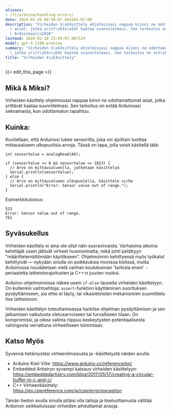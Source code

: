 ```yaml
---
aliases:
- /fi/arduino/handling-errors/
date: 2024-01-26 00:50:07.844104-07:00
description: "Virheiden k\xE4sittely ohjelmissasi nappaa kiinni ne odottamattomat\
  \ asiat, jotka yritt\xE4v\xE4t kaataa suunnitelmasi. Sen tarkoitus on est\xE4\xE4\
  \ Arduinoasi\u2026"
lastmod: 2024-02-18 23:09:07.907124
model: gpt-4-1106-preview
summary: "Virheiden k\xE4sittely ohjelmissasi nappaa kiinni ne odottamattomat asiat,\
  \ jotka yritt\xE4v\xE4t kaataa suunnitelmasi. Sen tarkoitus on est\xE4\xE4 Arduinoasi\u2026"
title: "Virheiden k\xE4sittely"
---
```


{{< edit_this_page >}}

## Mikä & Miksi?

Virheiden käsittely ohjelmissasi nappaa kiinni ne odottamattomat asiat, jotka yrittävät kaataa suunnitelmasi. Sen tarkoitus on estää Arduinoasi sekoamasta, kun odottamaton tapahtuu.

## Kuinka:

Kuvitellaan, että Arduinosi lukee sensorilta, joka voi ajoittain tuottaa mittausalueen ulkopuolisia arvoja. Tässä on tapa, jolla voisit käsitellä tätä:

```Arduino
int sensorValue = analogRead(A0);

if (sensorValue >= 0 && sensorValue <= 1023) {
  // Arvo on mittausalueella, jatketaan käsittelyä
  Serial.println(sensorValue);
} else {
  // Arvo on mittausalueen ulkopuolella, käsittele virhe
  Serial.println("Error: Sensor value out of range.");
}
```
Esimerkkitulostus:
```
523
Error: Sensor value out of range.
761
```

## Syväsukellus

Virheiden käsittely ei aina ole ollut näin suoraviivaista. Varhaisina aikoina kehittäjät usein jättivät virheet huomioimatta, mikä johti pelättyyn "määrittelemättömään käytökseen". Ohjelmoinnin kehittyessä myös työkalut kehittyivät — nykyään sinulla on poikkeuksia monissa kielissä, mutta Arduinossa noudatetaan vielä vanhan koulukunnan 'tarkista ensin' -periaatetta laitteistorajoitusten ja C++:n juurien vuoksi.

Arduino-ohjelmoinnissa näkee usein `if-else`-lauseita virheiden käsittelyyn. On kuitenkin vaihtoehtoja: `assert`-funktion käyttäminen suorituksen pysäyttämiseen, jos ehto ei täyty, tai vikasietoisten mekanismien suunnittelu itse laitteistoon.

Virheiden käsittelyn toteuttamisessa harkitse ohjelman pysäyttämisen ja sen jatkamisen vaikutusta oletusarvoiseen tai turvalliseen tilaan. On kompromissi, ja oikea valinta riippuu keskeytysten potentiaalisesta vahingosta verrattuna virheelliseen toimintaan.

## Katso Myös

Syvennä tietämystäsi virheenilmaisusta ja -käsittelystä näiden avulla:

- Arduino Kieli Viite: https://www.arduino.cc/reference/en/
- Embedded Artistryn syvempi katsaus virheiden käsittelyyn: https://embeddedartistry.com/blog/2017/05/17/creating-a-circular-buffer-in-c-and-c/
- C++ Virheenkäsittely: https://en.cppreference.com/w/cpp/error/exception

Tämän tiedon avulla sinulla pitäisi olla taitoja ja itseluottamusta välttää Arduinon seikkailuissasi virheiden aiheuttamat ansoja.
